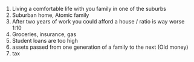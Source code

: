 1. Living a comfortable life with you family in one of the suburbs
2. Suburban home, Atomic family
3. After two years of work you could afford a house / ratio is way worse 1:10
4. Groceries, insurance, gas
5. Student loans are too high
6. assets passed from one generation of a family to the next (Old money)
7. tax